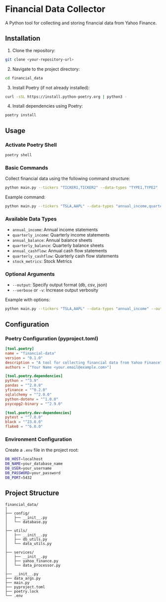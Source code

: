 # Financial Data Collector

A Python tool for collecting and storing financial data from Yahoo Finance.

## Installation

1. Clone the repository:
```bash
git clone <your-repository-url>
```

2. Navigate to the project directory:
```bash
cd financial_data
```

3. Install Poetry (if not already installed):
```bash
curl -sSL https://install.python-poetry.org | python3 -
```

4. Install dependencies using Poetry:
```bash
poetry install
```

## Usage

### Activate Poetry Shell
```bash
poetry shell
```

### Basic Commands

Collect financial data using the following command structure:
```bash
python main.py --tickers "TICKER1,TICKER2" --data-types "TYPE1,TYPE2"
```

Example command:
```bash
python main.py --tickers "TSLA,AAPL" --data-types "annual_income,quarterly_income"
```

### Available Data Types

- `annual_income`: Annual income statements
- `quarterly_income`: Quarterly income statements
- `annual_balance`: Annual balance sheets
- `quarterly_balance`: Quarterly balance sheets
- `annual_cashflow`: Annual cash flow statements
- `quarterly_cashflow`: Quarterly cash flow statements
- `stock_metrics`: Stock Metrics
<!-- - `actions`: Stock actions (dividends, splits)
- `calendar`: Earnings calendar
- `recommendations`: Analyst recommendations
- `upgrades_downgrades`: Upgrade/downgrade history
- `news`: Company news -->

### Optional Arguments

- `--output`: Specify output format (db, csv, json)
- `--verbose` or `-v`: Increase output verbosity

Example with options:
```bash
python main.py --tickers "TSLA,AAPL" --data-types "annual_income" --output csv -v
```

## Configuration

### Poetry Configuration (pyproject.toml)
```toml
[tool.poetry]
name = "financial-data"
version = "0.1.0"
description = "A tool for collecting financial data from Yahoo Finance"
authors = ["Your Name <your.email@example.com>"]

[tool.poetry.dependencies]
python = "^3.9"
pandas = "^2.0.0"
yfinance = "^0.2.0"
sqlalchemy = "^2.0.0"
python-dotenv = "^1.0.0"
psycopg2-binary = "^2.9.0"

[tool.poetry.dev-dependencies]
pytest = "^7.0.0"
black = "^23.0.0"
flake8 = "^6.0.0"
```

### Environment Configuration
Create a `.env` file in the project root:
```bash
DB_HOST=localhost
DB_NAME=your_database_name
DB_USER=your_username
DB_PASSWORD=your_password
DB_PORT=5432
```

## Project Structure
```
financial_data/
│
├── config/
│   ├── __init__.py
│   └── database.py
│
├── utils/
│   ├── __init__.py
│   ├── db_utils.py
│   └── data_utils.py
│
├── services/
│   ├── __init__.py
│   ├── yahoo_finance.py
│   └── data_processor.py
│
├── __init__.py
├── data_args.py
├── main.py
├── pyproject.toml
├── poetry.lock
└── .env
```
